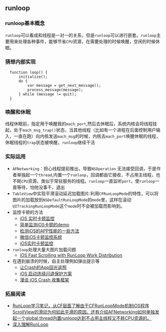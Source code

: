 ## runloop


### runloop基本概念
`runloop`可以看成和线程是一对一的关系，但是`runloop`可以进行嵌套。`runloop`主要用来处理各种事件，能够节省`CPU`资源，在需要处理的时候唤醒，空闲的时候休眠。

### 猜想内部实现

	  function loop() {
	      initialize();
	      do {
	          var message = get_next_message();
	          process_message(message);
	      } while (message != quit);
	  }
	  
### 唤醒和休眠

线程休眠前，指定用于唤醒我的`mach_port`,然后去休眠后，系统内核会将线程挂起，处于`mach_msg_trap()`状态，当其他线程（比如有一个进程在后面控制用户输入，一直在跑）向内核发送`mach_msg`的时候，内核去`mach_port`唤醒休眠的线程，休眠线程的`trap`状态被唤醒，`runloop`继续干活
	  
### 实际运用

* `AFNetworking`：担心线程提前推出，导致`NSOperation` 无法接受回调，于是作者单独起一个`thread`,内置一个`runloop`，回调都由它接收，不占用主线程，也不耗`CPU`资源。类似于常驻服务的线程。`runloop`一直监听`port`，使`runloop`一直等待，怕他没事干，退出
* `TableView`中实现平滑滚动延迟加载图片:利用`CFRunLoopMode`的特性，可以将图片的加载放到`NSDefaultRunLoopMode`的`mode`里，这样在滚动`UITrackingRunLoopMode`这个`mode`时不会被加载而影响到。
* 监控卡顿的方法
	* [iOS 实时卡顿监控](https://github.com/suifengqjn/PerformanceMonitor) 
	* [简单监测iOS卡顿的demo](http://www.jianshu.com/p/71cfbcb15842) 
	* [检测iOS的APP性能的一些方法](http://www.starming.com/index.php?v=index&view=91)
	* [微信iOS卡顿监控系统](http://mp.weixin.qq.com/s?__biz=MzAwNDY1ODY2OQ==&mid=207890859&idx=1&sn=e98dd604cdb854e7a5808d2072c29162&scene=4#wechat_redirect)
	* [iOS实时卡顿监控](http://www.tanhao.me/code/151113.html/?hmsr=toutiao.io&utm_medium=toutiao.io&utm_source=toutiao.io)
* `runloop`处理大量大图片加载问题
	* [iOS Fast Scrolling with RunLoop Work Distribution
](https://github.com/diwu/RunLoopWorkDistribution)
* 在遇到崩溃的时候，自主处理例如弹出提示等
	* [让Crash的App回光返照](http://www.jianshu.com/p/549c37f60bf7)
	* [iOS 启动连续闪退保护方案](http://wereadteam.github.io/2016/05/23/GYBootingProtection/)
	* [漫谈 iOS Crash 收集框架](http://mp.weixin.qq.com/s?__biz=MjM5NTIyNTUyMQ==&mid=208483273&idx=1&sn=37ee88e06e7426f59f3074c536370317&scene=21) 

###  拓展阅读

* [RunLoop学习笔记，从CF层面了解由于CFRunLoopMode机制iOS程序ScrollView的滑动为何如此平滑的原因。还有介绍AFNetworking如何单独发起一个global thread内置runloop达到不占用主线程又不耗CPU资源的。](http://www.starming.com/index.php?v=index&view=74)
* [深入理解RunLoop](http://blog.ibireme.com/2015/05/18/runloop/)

